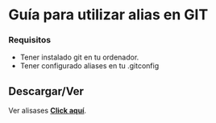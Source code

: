 # Guía para utilizar alias en GIT

### Requisitos
- Tener instalado git en tu ordenador.
- Tener configurado aliases en tu .gitconfig

## Descargar/Ver

Ver alisases **[Click aquí]([https://eff.org](https://bit.ly/raw-git-aliases))**.
